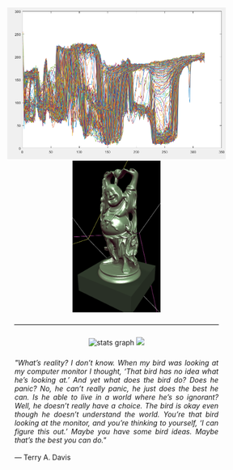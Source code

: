 <div align="center">
  <img src="https://github.com/mrclputra/mrclputra/blob/main/Screenshot%202025-03-19%20230455.png" height="300" />
  <img src="https://github.com/mrclputra/mrclputra/blob/main/Screenshot%202025-03-12%20154553-2.png" height="300" />
</div>

<hr style="width: 80%; border: 1px solid #ddd; margin: 20px auto;">

###

<div align="center">
  <img src="https://github-readme-stats.vercel.app/api?username=mrclputra&hide_title=false&hide_rank=false&show_icons=true&include_all_commits=true&count_private=true&disable_animations=false&theme=graywhite&locale=en&hide_border=false&order=1" height="150" alt="stats graph"  />
  <img height="150" src="https://media1.tenor.com/m/B5-Cv-NucOgAAAAC/cat-cat-meme.gif"  />
</div>

###

<p style="text-align: justify; margin: auto; width: 80%;">
    <i>"What’s reality? I don’t know. When my bird was looking at my computer monitor I thought, 
    ‘That bird has no idea what he’s looking at.’ And yet what does the bird do? Does he panic? 
    No, he can’t really panic, he just does the best he can. Is he able to live in a world where 
    he’s so ignorant? Well, he doesn’t really have a choice. The bird is okay even though he 
    doesn’t understand the world. You’re that bird looking at the monitor, and you’re thinking 
    to yourself, ‘I can figure this out.’ Maybe you have some bird ideas. Maybe that’s the best 
    you can do."</i>
    <br><br>
    — Terry A. Davis
</p>

###
